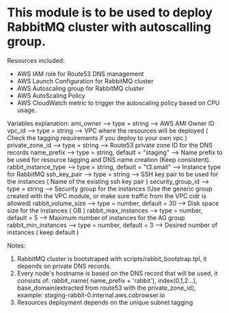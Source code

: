 # This module is to be used to deploy RabbitMQ cluster with autoscalling group.

Resources included:
* AWS IAM role for Route53 DNS management
* AWS Launch Configuration for RabbitMQ cluster
* AWS Autoscaling group for RabbitMQ cluster
* AWS AutoScaling Policy
* AWS CloudWatch metric to trigger the autoscaling policy based on CPU usage.


Variables explanation:
ami_owner             -->  type = string                        -->  AWS AMI Owner ID
vpc_id                -->  type = string                        -->  VPC where the resources will be deployed ( Check the tagging requirements if you deploy to your own vpc )
private_zone_id       -->  type = string                        --> Route53 private zone ID for the DNS records
name_prefix           -->  type = string, default = "staging"   --> Name prefix to be used for resource tagging and DNS name creation (Keep consistent).
rabbit_instance_type  -->  type = string, default = "t3.small"  --> Instance type for RabbitMQ
ssh_key_pair          -->  type = string                        --> SSH key pair to be used for the instances ( Name of the existing ssh key pair )
security_group_id     -->  type = string                        -->  Security group for the instances (Use the generic group created with the VPC module, or make sure traffic from the VPC cidr is allowed)
rabbit_volume_size    -->  type = number, default = 30          -->  Disk space size for the instances ( GB )
rabbit_max_instances  -->  type = number, default = 5           -->  Maximum number of instances for the AG group
rabbit_min_instances  -->  type = number, default = 3           -->  Desired number of instances ( keep default )



Notes:
1. RabbitMQ cluster is bootstraped with scripts/rabbit_bootstrap.tpl, it depends on private DNS records.
2. Every node's hostname is based on the DNS record that will be used, it consists of: rabbit_name( name_prefix + 'rabbit'), index(0,1,2...), base_domain(extracted from route53 with the private_zone_id), example: staging-rabbit-0.internal.aws.cobrowser.io
3. Resources deployment depends on the unique subnet tagging


